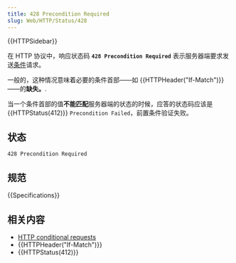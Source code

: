 ```yaml
---
title: 428 Precondition Required
slug: Web/HTTP/Status/428
---
```

{{HTTPSidebar}}

在 HTTP 协议中，响应状态码 **`428 Precondition Required`** 表示服务器端要求发送[条件](/zh-CN/docs/Web/HTTP/Conditional_requests)请求。

一般的，这种情况意味着必要的条件首部——如 {{HTTPHeader("If-Match")}} ——的**缺失。**.

当一个条件首部的值**不能匹配**服务器端的状态的时候，应答的状态码应该是 {{HTTPStatus(412)}} `Precondition Failed`，前置条件验证失败。

## 状态

```plain
428 Precondition Required
```

## 规范

{{Specifications}}

## 相关内容

- [HTTP conditional requests](/zh-CN/docs/Web/HTTP/Conditional_requests)
- {{HTTPHeader("If-Match")}}
- {{HTTPStatus(412)}}
